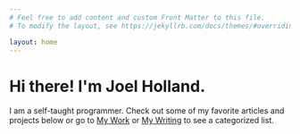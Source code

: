 ```yaml
---
# Feel free to add content and custom Front Matter to this file.
# To modify the layout, see https://jekyllrb.com/docs/themes/#overriding-theme-defaults

layout: home
---
```


# Hi there! I'm Joel Holland.
I am a self-taught programmer. Check out some of my favorite articles and projects below or go to [My Work](/mywork) or [My Writing](/mywriting) to see a categorized list.